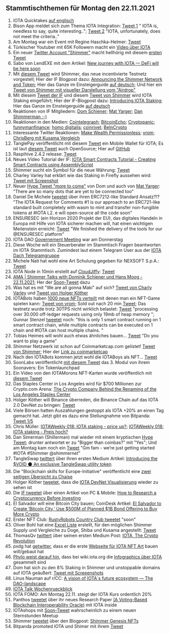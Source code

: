 ## Stammtischthemen für Montag den 22.11.2021

1. IOTA Quicktakes [auf englisch](https://www.youtube.com/watch?v=xS9ve6xI3Uo)
2. Bison App meldet sich zum Thema IOTA Integration: [Tweet 1](https://twitter.com/bisonapp/status/1460512287865950212?s=20) " IOTA is, needless to say, quite interesting.."; [Tweet 2](https://twitter.com/bisonapp/status/1460512417033691138?s=20) "IOTA, unfortunately, does not meet the criteria.."
3. Am Montag war ein Event mit Regine Haschka-Helmer: [Tweet](https://twitter.com/iota/status/1457996590245990400?s=20)
4. Türkischer Youtuber mit 65K Followern macht ein [Video über IOTA](https://www.youtube.com/watch?v=6Z-5n8oCQFE)
5. Ein neuer [Twitter Account "Shimmer"](https://twitter.com/shimmernet/status/1460594729847078913) macht hellhörig mit diesem [ersten Tweet](https://twitter.com/shimmernet/status/1460594729847078913?s=20)
6. Sabo von LendEXE mit dem Artikel: [New journey with IOTA — DeFi will be here soon](https://medium.com/@sabog/how-i-joined-iota-but-wait-no-defi-when-defi-3071a400afa5)
7. Mit [diesem Tweet](https://twitter.com/shimmernet/status/1460608800994508805?s=20) wird Shimmer, das neue incentivierte Testnetz vorgestell; Hier der IF Blogpost dazu: [Announcing the Shimmer Network and Token](https://blog.shimmer.network/announcing-the-shimmer-network-and-token/); Hier das Ganze im Einsteigerguide [auf deutsch](https://iota-einsteiger-guide.de/iota-shimmer.html); Und hier ein [Tweet von Shimmer mit visueller Darstellung vom "Airdrop"](https://twitter.com/shimmernet/status/1461620345769766912?s=20)
8. Mit diesem [Tweet der IF](https://twitter.com/iota/status/1460625153935695874?s=20) und diesem [Tweet von Shimmer](https://twitter.com/shimmernet/status/1460638874229694473?s=20) wird IOTA Staking eingeführt; Hier der IF-Blogpost dazu: [Introducing IOTA Staking](https://blog.iota.org/introducing-iota-staking/); Hier das Ganze im Einsteigerguide [auf deutsch](https://iota-einsteiger-guide.de/iota-staking.html)
9. Reaktionen von IF Mitgliedern: [Dom Schiener](https://twitter.com/DomSchiener/status/1460619600987660288?s=20); [Mat Yarger](https://twitter.com/Mat_Yarger/status/1460643128558370817?s=20); [Dan Shimmerman ;-)](https://twitter.com/DanSimerman/status/1460722613815283718?s=20)
10. Reaktionen in den Medien: [Cointelegraph](https://cointelegraph.com/news/iota-foundation-to-launch-staging-network-and-reward-token?utm_content=buffer6623e&utm_medium=social&utm_source=twitter.com&utm_campaign=buffer); [BitcoinEcho](https://www.btc-echo.de/news/hallo-shimmer-iota-fuehrt-staking-rewards-ein-129451/); [Cryptopanic](https://cryptopanic.com/news/13356357/IOTA-Launches-Shimmer-Staging-Network-and-Introduces-Staking-Rewards?utm_source=notifications&utm_medium=twitter&utm_campaign=Twitter+Trending); [funnymanfinance](https://funnymanfinance.com/incentivizing-the-iota-2-0-testnet-thoughts-from-a-tangleaccountant/); [homo digitalis](https://homo-digitalis.net/iota-announces-staking/); [coinrivet](https://t.co/rexHxNM0FJ?amp=1); [BeInCrypto](https://de.beincrypto.com/iota-kurs-steigt-um-20-nach-staking-und-shimmer-upgrade/)
11. Interessante Twitter Reaktionen: [Make Wealth Permissionless](https://twitter.com/TangleAcctant/status/1460614166981627905?s=20); [vrom](https://twitter.com/Vrom14286662/status/1460685225080598539?s=20); [ChrisBerg mit Kusama Vergleich](https://twitter.com/Chrizern/status/1460925708537114624?s=20)
12. TanglePay veröffentlicht mit diesem [Tweet](https://twitter.com/tanglepaycom/status/1460771417260105731?s=20) ein Mobile Wallet für IOTA; Es ist laut [diesem Tweet](https://twitter.com/tanglepaycom/status/1460820031172792325?s=20) auch OpenSource; Hier auf [GitHub](https://github.com/tanglepay)
13. Raspihive 2.4.2 release: [Tweet](https://twitter.com/raspihive/status/1460671260141236233?s=20)
14. Neues Video Tutorial der IF: [IOTA Smart Contracts Tutorial - Creating Smart Contracts using AssemblyScript](https://www.youtube.com/watch?v=P5HMgmY3DMM&feature=youtu.be)
15. Shimmer sucht ein Symbol für die neue Währung: [Tweet](https://twitter.com/shimmernet/status/1460895526497488903?s=20)
16. Charley Varley hat erklärt wie das Staking in Firefly aussehen wird: [Tweet mit Screenshot](https://twitter.com/Vrom14286662/status/1460904778632941571?s=20)
17. Neuer [Hype Tweet "more to come"](https://twitter.com/DomSchiener/status/1461124104833093633?s=20) von Dom und auch von [Mat Yarger](https://twitter.com/Mat_Yarger/status/1456348888097558528?s=20): "There are so many dots that are yet to be connected too"
18. Daniel De Michele [tweetet](https://twitter.com/carpclash/status/1460978455378645003?s=20) über ihren ERC7212-like Standard Ansatz?!? "The IOTA Request for Comments #1 is our approach to an ERC721-like standard built completely with wasm to mint and transfer non-fungible tokens at #IOTA L2. e will open-source all the code soon"
19. ENSURESEC (ein Horizon 2020 Projekt der EU), das digitales Handeln in Europa mit Hilfe von IOTA sicherer machen will, hat einen wichtigen Meilenstein erreicht: [Tweet](https://twitter.com/ensuresec_eu/status/1460993675404750856?s=20) "We finished the delivery of the tools for our @ENSURESEC platform"
20. IOTA DAO [Governement Meeting](https://www.youtube.com/watch?v=Jv2Z7whQJOE) war am Donnerstag
21. Diese Woche will ein Steuerberater im Stammtisch Fragen beantworten im IOTA Stammtisch. Zumindest laut einem Telegram User aus der [IOTA Dach Telegramgruppe](https://t.me/IOTA_DACH)
22. Michele Nati hat wohl eine Art Schulung gegeben für NEXSOFT S.p.A.: [Tweet](https://twitter.com/michelenati/status/1461337262206115850?s=20)
23. IOTA Node in 10min erstellt auf [CloudJiffy](https://cloudjiffy.com/): [Tweet](https://twitter.com/IotaSonic/status/1460560597700026371?s=20)
24. [AMA | Shimmer Talks with Dominik Schiener und Hans Moog - 22.11.2021](https://www.youtube.com/watch?v=RNEPZ3_0TeE&feature=youtu.be); Her der [Soon-Tweet](https://twitter.com/shimmernet/status/1461383723375640581?s=20) dazu
25. Was hat es mit "We are all gonna Maki" auf sich? [Tweet von Charly Varley](https://twitter.com/c_varley/status/1461379984619098121?s=20) und [Tweet von Holger Köther](https://twitter.com/HolgerKoether/status/1461380320918446080?s=20)
26. IOTABots haben [1000 neue NFTs verteilt](https://twitter.com/iotabots/status/1461416013182947335?s=20) mit denen man ein NFT-Game spielen kann: [Tweet von vrom](https://twitter.com/Vrom14286662/status/1461586297471045632?s=20); Sold out nach 20 min [Tweet](https://twitter.com/iotabots/status/1461422474537672707?s=20); Das testnetz wurde trotz 30TPS nicht wirklich belastet: [Tweet](https://twitter.com/fijter/status/1461697251710058497?s=20) "processing over 30.000 off-ledger requests using only 19mb of heap memory "; Gunnar Stenzel [tweetet](https://twitter.com/Gunnar_Stenzel/status/1461699286220038147?s=20) noch: "this is only 1 smart contract running on 1 smart contract chain, while multiple contracts can be executed on 1 chain and #IOTA can host multiple chains. "
27. Tobias Heimes will wohl auch etwas ähnliches bauen... [Tweet](https://twitter.com/heimes_tobias/status/1461432289217417228?s=20) "Do you want to play a game"
28. Shimmer Netzwerk ist schon auf Coinmarketcap.com gelistet! [Tweet von Shimmer](https://twitter.com/shimmernet/status/1461658376677609474?s=20); Hier der [Link zu coinmarketcap](https://coinmarketcap.com/currencies/shimmer/)
29. Nach den IOTABots kommen jetzt wohl die IOTABoys als NFT... [Tweet](https://twitter.com/IOTABOYS/status/1461384223907008525?s=20)
30. SoonLabs veröffentlicht [mit diesem Tweet](https://twitter.com/soon_labs/status/1461379661804367873?s=20) das 3. Modul von ihrem Soonavers: Ein Tokenlaunchpad
31. Ein Video von den IOTAMorons NFT-Karten wurde veröffentlich mit [diesem Tweet](https://twitter.com/iotamorons/status/1461348759019798528?s=20)
32. Das Staples Center in Los Angeles wird für $700 Millionen zur Crypto.com Arena: [The Crypto Company Behind the Renaming of the Los Angeles Staples Center](https://www.nytimes.com/2021/11/18/technology/crypto-staples-center-la.html)
33. Holger Köther will Binance überreden, die Binance Chain auf das IOTA 2.0 DevNet zu bringen: [Tweet](https://twitter.com/HolgerKoether/status/1461427945894035464?s=20)
34. Viele Börsen hatten Auszahlungen gestoppt als IOTA +20% an einen Tag gemacht hat. Jetzt gibt es dazu eine Stellungnahme von Bitpanda: [Tweet 1/5](https://twitter.com/bitpanda/status/1461676155078127619?s=20)
35. Chris Müller: [IOTAWeekly 018: IOTA staking - price up?](https://www.youtube.com/watch?v=q5CIMXh2UuU); [IOTAWeekly 018: IOTA staking - Preis hoch?](https://www.youtube.com/watch?v=sx2yaI5fzfk)
36. Dan Simerman (Shillerman) mal wieder mit einem kryptischen [Hype Tweet](https://twitter.com/DanSimerman/status/1461962259241000964?s=20); drunter antwortet er zu "Bigger than coinbas?" mit "Yes"; Und am Montag kam noch ein [Tweet](https://twitter.com/DanSimerman/status/1462800285420691462?s=20) "Gm fam - we’re just getting started #IOTA #Shimmer @shimmernet"
37. TangleSwap [twittert](https://twitter.com/TangleSwapE/status/1462179282910801924?s=20) über ihren ersten Medium Artikel: [Introducing the $VOID ⚫
An exclusive TangleSwap utility token](https://tangleswap.medium.com/introducing-the-void-45f7b44bbba0) 
38. Die "Blockchain skills for Europe-Initiative" veröffentlicht eine [zwei seitigen Übersicht zu Chaise](https://chaise-blockchainskills.eu/wp-content/uploads/2021/09/DE_Brochure_German-2021.pdf)
39. Holger Köther [tweetet](https://twitter.com/holgerkoether/status/1461355568614940681?s=21), dass die [IOTA DevNet Visualisierung](https://v2.iota.org/visualizer) wieder zu sehen ist
40. Die [IF tweetet](https://twitter.com/iota/status/1461366478217695240?s=20) über einen Artikel von PC & Mobile: [How to Research a Cryptocurrency Before Investing](https://www.makeuseof.com/how-research-cryptocurrency/)
41. El Salvador will eine Bitcoin City bauen; CoinDesk Artikel: [El Salvador to Create ‘Bitcoin City,’ Use $500M of Planned $1B Bond Offering to Buy More Crypto](https://www.coindesk.com/business/2021/11/21/el-salvador-to-create-bitcoin-city-use-500m-of-planned-1b-bond-offering-to-buy-more-crypto/)
42. Erster NFT Club: [RustyRobots Country Club tweetet](https://twitter.com/RustyRobotCC/status/1462375156358258691?s=20) "soon"
43. Oliver Bohl hat eine [Excel Liste](https://t.co/7cpMJTwsb5?amp=1) erstellt, für den möglichen Shimmer Supply und Vergleiche zu Doge, Shiba und Kusama angestellt: [Tweet](https://twitter.com/bohl_oliver/status/1462121900176547840?s=20)
44. ThomasQv [twittert](https://twitter.com/TVstedal/status/1462321996327534593?s=20) über seinen ersten Medium Post: [IOTA, The Crypto Revolution](https://medium.com/@ThomasQv/iota-the-crypto-revolution-a47e1cd62b07)
45. pxdg hat [getwitter](https://twitter.com/pxdg3/status/1462318628972511235?s=20), dass er die erste [Webseite für IOTA NFT Art](https://iota-nft.art/) bauen will/gebaut hat
46. [Phylo weist darauf hin](https://twitter.com/Phylo79288735/status/1462223878579757058?s=20), dass bei wiki.iota.org die [Infographics über IOTA](https://wiki.iota.org/learn/resource-materials/infographics) gesammelt sind
47. Dom hat sich zu den 8% Staking in Shimmer und unstoppable domains auf IOTA geäußert: [Tweet mit Screeenshots](https://twitter.com/Vrom14286662/status/1462303950942744580?s=20)
48. Linus Nauman auf r/CC: [A vision of IOTA´s future ecosystem — The DAO-landscape](https://www.reddit.com/r/CryptoCurrencies/comments/qucu92/a_vision_of_iotas_future_ecosystem_the/)
49. [IOTA Talk Wochenrueckblick](https://www.iota-talk.com/index.php?article/139-week-in-review-from-14th-to-20nd-november-2021/)
50. IOTA FOMO: Am Montag 22.11. steigt der IOTA Kurs ordentlich 20%
51. Panthos [tweetet](https://twitter.com/PantosIO/status/1462731791220064268?s=20) über ihr neues Research Paper [(A Voting-Based Blockchain Interoperability Oracle)](https://arxiv.org/pdf/2111.10091.pdf) mit IOTA inside
52. IOTAshops mit [Soon-Tweet](https://twitter.com/iotashop/status/1462783611825008647?s=20) wahrscheinlich zu einem neuen Sternstunden Meetup
53. Shimmer [tweetet](https://twitter.com/shimmernet/status/1462825664848007175?s=20) über den Blogpost: [Shimmer Genesis NFTs](https://blog.shimmer.network/shimmer-genesis-nfts/)
54. Bitpanda promoted IOTA und Shimer mit ihrem [Tweet](https://twitter.com/BitpandaPro/status/1462723222361759744?s=20) 
